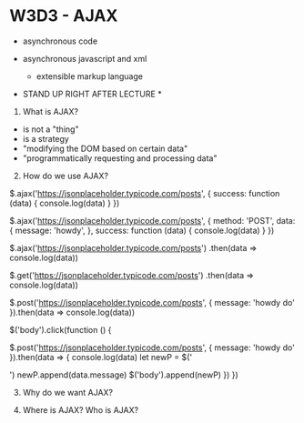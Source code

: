 # W3D3 - AJAX

- asynchronous code

- asynchronous javascript and xml
  - extensible markup language

* STAND UP RIGHT AFTER LECTURE *

1. What is AJAX?
  - is not a "thing"
  - is a strategy
  - "modifying the DOM based on certain data"
  - "programmatically requesting and processing data"

2. How do we use AJAX?

$.ajax('https://jsonplaceholder.typicode.com/posts', {
	success: function (data) {
		console.log(data)
	}
})

$.ajax('https://jsonplaceholder.typicode.com/posts', {
	method: 'POST',
	data: {
    	message: 'howdy',
	},
	success: function (data) {
		console.log(data)
	}
})

$.ajax('https://jsonplaceholder.typicode.com/posts')
  .then(data => console.log(data))

$.get('https://jsonplaceholder.typicode.com/posts')
  .then(data => console.log(data))

$.post('https://jsonplaceholder.typicode.com/posts', {
  message: 'howdy do'
}).then(data => console.log(data))

$('body').click(function () {
  
  $.post('https://jsonplaceholder.typicode.com/posts', {
    message: 'howdy do'
  }).then(data => {
    console.log(data)
    let newP = $('<p>')
    newP.append(data.message)
    $('body').append(newP)
  })
})

3. Why do we want AJAX?


4. Where is AJAX? Who is AJAX?